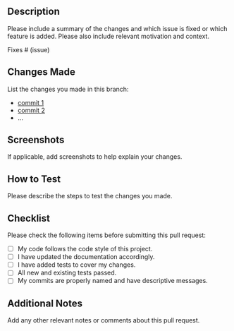 ## Description
Please include a summary of the changes and which issue is fixed or which feature is added. Please also include relevant motivation and context.

Fixes # (issue)

## Changes Made
List the changes you made in this branch:

- [commit 1](link-to-commit-1)
- [commit 2](link-to-commit-2)
- ...

## Screenshots
If applicable, add screenshots to help explain your changes.

## How to Test
Please describe the steps to test the changes you made.

## Checklist
Please check the following items before submitting this pull request:

- [ ] My code follows the code style of this project.
- [ ] I have updated the documentation accordingly.
- [ ] I have added tests to cover my changes.
- [ ] All new and existing tests passed.
- [ ] My commits are properly named and have descriptive messages.

## Additional Notes
Add any other relevant notes or comments about this pull request.
